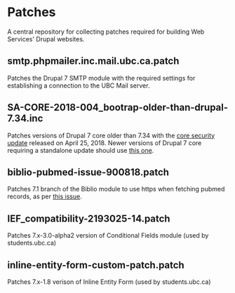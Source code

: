 # Patches

A central repository for collecting patches required for building Web Services' Drupal websites.


## smtp.phpmailer.inc.mail.ubc.ca.patch

Patches the Drupal 7 SMTP module with the required settings for establishing a connection to the UBC Mail server.

## SA-CORE-2018-004_bootrap-older-than-drupal-7.34.inc

Patches versions of Drupal 7 core older than 7.34 with the [core security update](https://www.drupal.org/sa-core-2018-004) released on April 25, 2018. Newer versions of Drupal 7 core requiring a standalone update should use [this one](https://cgit.drupalcode.org/drupal/rawdiff/?h=7.x&id=080daa38f265ea28444c540832509a48861587d0).

## biblio-pubmed-issue-900818.patch

Patches 7.1 branch of the Biblio module to use https when fetching pubmed records, as per [this issue](https://www.drupal.org/project/biblio/issues/900818).

## IEF_compatibility-2193025-14.patch

Patches 7.x-3.0-alpha2 version of Conditional Fields module (used by students.ubc.ca)

## inline-entity-form-custom-patch.patch

Patches 7.x-1.8 verison of Inline Entity Form (used by students.ubc.ca)
